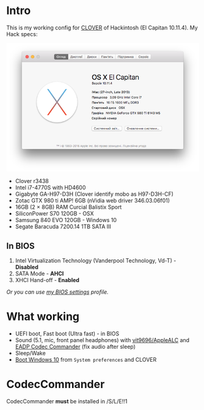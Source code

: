 # Intro

This is my working config for [CLOVER][Clover] of Hackintosh (El Capitan 10.11.4).
My Hack specs:

![My hackintosh specs][System Info]

* Clover r3438
* Intel i7-4770S with HD4600
* Gigabyte GA-H97-D3H (Clover identify mobo as H97-D3H-CF)
* Zotac GTX 980 ti AMP! 6GB (nVidia web driver 346.03.06f01)
* 16GB (2 × 8GB) RAM Curcial Balistix Sport
* SiliconPower S70 120GB - OSX
* Samsung 840 EVO 120GB - Windows 10
* Segate Baracuda 7200.14 1TB SATA III

## In BIOS

1. Intel Virtualization Technology (Vanderpool Technology, Vd-T) - **Disabled**
2. SATA Mode - **AHCI**
3. XHCI Hand-off - **Enabled**

*Or you can use [my BIOS settings][BIOS-Setup] profile.*

# What working

* UEFI boot, Fast boot (Ultra fast) - in BIOS
* Sound (5.1, mic, front panel headphones) with [vit9696/AppleALC][AppleALC] and [EADP Codec Commander][EADP] (fix audio after sleep)
* Sleep/Wake
* [Boot Windows 10][Windows Boot] from `System preferences` and CLOVER

# CodecCommander

CodecCommander **must** be installed in /S/L/E!!1

[EADP]: https://applelife.ru/threads/eapd-codec-commander.41696/
[AppleALC]: https://github.com/vit9696/AppleALC
[Clover]: http://sourceforge.net/projects/cloverefiboot/
[Windows Boot]: ./Screenshots/Bootable_Windows_from_OSX.png
[System Info]: ./Screenshots/System_Info.png
[BIOS-Setup]: ./BIOS/BIOS-Setup.bin
